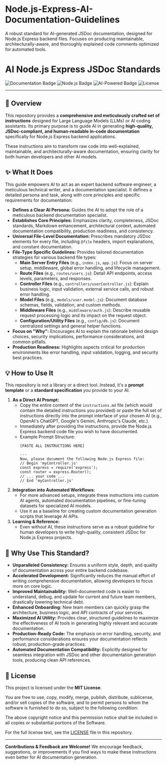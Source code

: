 # Node.js-Express-AI-Documentation-Guidelines
A robust standard for AI-generated JSDoc documentation, designed for Node.js Express backend files. Focuses on producing maintainable, architecturally-aware, and thoroughly explained code comments optimized for automated tools.

# AI Node.js Express JSDoc Standards

![Documentation Badge](https://img.shields.io/badge/Documentation-JSDoc-blue?style=for-the-badge)
![Node.js Badge](https://img.shields.io/badge/Node.js-Express-green?style=for-the-badge)
![AI-Powered Badge](https://img.shields.io/badge/AI--Powered-Yes-purple?style=for-the-badge)
![License](https://img.shields.io/badge/License-MIT-yellow.svg?style=for-the-badge)

---

## 🚀 Overview

This repository provides a **comprehensive and meticulously crafted set of instructions** designed for Large Language Models (LLMs) or AI coding assistants. Its primary purpose is to guide AI in generating **high-quality, JSDoc-compliant, and human-readable in-code documentation** specifically for Node.js Express backend applications.

These instructions aim to transform raw code into well-explained, maintainable, and architecturally-aware documentation, ensuring clarity for both human developers and other AI models.

## ✨ What It Does

This guide empowers AI to act as an expert backend software engineer, a meticulous technical writer, and a documentation specialist. It defines a detailed persona and task, along with core principles and specific requirements for documentation:

*   **Defines a Clear AI Persona:** Guides the AI to adopt the role of a meticulous backend documentation specialist.
*   **Establishes Core Principles:** Emphasizes clarity, completeness, JSDoc standards, Markdown enhancement, architectural context, automated documentation compatibility, production readiness, and consistency.
*   **Universal File-Level Documentation:** Prescribes mandatory JSDoc elements for every file, including `@file` headers, import explanations, and constant documentation.
*   **File-Type Specific Guidelines:** Provides tailored documentation strategies for various backend file types:
    *   **Main Server Entry Files** (e.g., `index.js`, `app.js`): Focus on server setup, middleware, global error handling, and lifecycle management.
    *   **Route Files** (e.g., `routes/users.js`): Detail API endpoints, access levels, parameters, and responses.
    *   **Controller Files** (e.g., `controllers/userController.js`): Explain business logic, input validation, external service calls, and robust error handling.
    *   **Model Files** (e.g., `models/user.model.js`): Document database schemas, fields, validation, and custom methods.
    *   **Middleware Files** (e.g., `middleware/auth.js`): Describe reusable request processing logic and its impact on the request object.
    *   **Configuration/Utility Files** (e.g., `config/db.js`): Document centralized settings and general helper functions.
*   **Focus on "Why":** Encourages AI to explain the rationale behind design choices, security implications, performance considerations, and common pitfalls.
*   **Production Readiness:** Highlights aspects critical for production environments like error handling, input validation, logging, and security best practices.

## 💡 How to Use It

This repository is not a library or a direct tool. Instead, it's a **prompt template** or a **standard specification** you provide to your AI.

1.  **As a Direct AI Prompt:**
    *   Copy the entire content of the `instructions.md` file (which would contain the detailed instructions you provided) or paste the full set of instructions directly into the prompt interface of your chosen AI (e.g., OpenAI's ChatGPT, Google's Gemini, Anthropic's Claude, etc.).
    *   Immediately after providing the instructions, provide the Node.js Express backend code file you wish to have documented.
    *   Example Prompt Structure:
        ```
        [PASTE ALL INSTRUCTIONS HERE]

        ---
        Now, please document the following Node.js Express file:
        // Begin 'myController.js'
        const express = require('express');
        const router = express.Router();
        // ... your code ...
        // End 'myController.js'
        ```
2.  **Integration into Automated Workflows:**
    *   For more advanced setups, integrate these instructions into custom AI agents, automated documentation pipelines, or fine-tuning datasets for specialized AI models.
    *   Use it as a baseline for creating custom documentation generation scripts that leverage AI APIs.
3.  **Learning & Reference:**
    *   Even without AI, these instructions serve as a robust guideline for human developers to write high-quality, consistent JSDoc for Node.js Express projects.

## 💖 Why Use This Standard?

*   **Unparalleled Consistency:** Ensures a uniform style, depth, and quality of documentation across your entire backend codebase.
*   **Accelerated Development:** Significantly reduces the manual effort of writing comprehensive documentation, allowing developers to focus more on core logic.
*   **Improved Maintainability:** Well-documented code is easier to understand, debug, and update for current and future team members, drastically lowering technical debt.
*   **Enhanced Onboarding:** New team members can quickly grasp the architecture, business logic, and API contracts of your services.
*   **Maximized AI Utility:** Provides clear, structured guidelines to maximize the effectiveness of AI tools in generating highly relevant and accurate documentation.
*   **Production-Ready Code:** The emphasis on error handling, security, and performance considerations ensures your documentation reflects robust, production-grade practices.
*   **Automated Documentation Compatibility:** Explicitly designed for seamless integration with JSDoc and other documentation generation tools, producing clean API references.
## 📜 License

This project is licensed under the **MIT License**.

You are free to use, copy, modify, merge, publish, distribute, sublicense, and/or sell copies of the software, and to permit persons to whom the software is furnished to do so, subject to the following condition:

The above copyright notice and this permission notice shall be included in all copies or substantial portions of the Software.

For the full license text, see the [LICENSE](LICENSE) file in this repository.

---

**Contributions & Feedback are Welcome!** We encourage feedback, suggestions, or improvements if you find ways to make these instructions even better for AI documentation generation.
